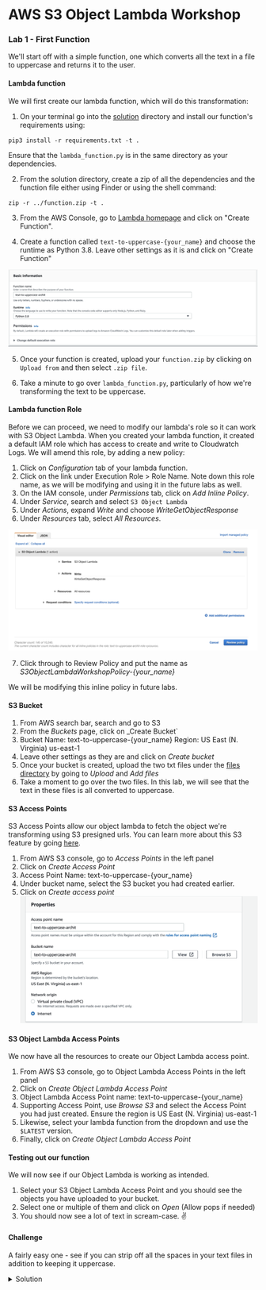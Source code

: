 # AWS S3 Object Lambda Workshop
### Lab 1 - First Function

We'll start off with a simple function, one which converts all the text in a file to uppercase and returns it to the user. 


#### Lambda function
We will first create our lambda function, which will do this transformation:

1. On your terminal go into the [solution](./solution) directory and install our function's requirements using:

```Shell
pip3 install -r requirements.txt -t .
```
Ensure that the `lambda_function.py` is in the same directory as your dependencies. 

2. From the solution directory, create a zip of all the dependencies and the function file either using Finder or using the shell command:
```Shell
zip -r ../function.zip -t .
```

3. From the AWS Console, go to [Lambda homepage](https://console.aws.amazon.com/lambda/home?region=us-east-1#/functions) and click on "Create Function".

4. Create a function called `text-to-uppercase-{your_name}` and choose the runtime as Python 3.8. Leave other settings as it is and click on "Create Function"

![image](./images/lambda-create.png)

5. Once your function is created, upload your `function.zip` by clicking on `Upload from` and then select `.zip file`. 

6. Take a minute to go over `lambda_function.py`, particularly of how we're transforming the text to be uppercase.

#### Lambda function Role
Before we can proceed, we need to modify our lambda's role so it can work with S3 Object Lambda. When you created your lambda function, it created a default IAM role which has access to create and write to Cloudwatch Logs. We will amend this role, by adding a new policy:

1. Click on _Configuration_ tab of your lambda function.
2. Click on the link under Execution Role > Role Name. Note down this role name, as we will be modifying and using it in the future labs as well.
3. On the IAM console, under _Permissions_ tab, click on _Add Inline Policy_. 
4. Under _Service_, search and select `S3 Object Lambda`
5. Under _Actions_, expand _Write_ and choose _WriteGetObjectResponse_ 
6. Under _Resources_ tab, select _All Resources_. 

![image](./images/iam-policy.png)

7. Click through to Review Policy and put the name as _S3ObjectLambdaWorkshopPolicy-{your\_name}_

We will be modifying this inline policy in future labs. 

#### S3 Bucket

1. From AWS search bar, search and go to S3
2. From the _Buckets_ page, click on _Create Bucket`
3. Bucket Name: text-to-uppercase-{your_name}
   Region: US East (N. Virginia) us-east-1
4. Leave other settings as they are and click on _Create bucket_
5. Once your bucket is created, upload the two txt files under the [files directory](./files) by going to _Upload_ and _Add files_
6. Take a moment to go over the two files. In this lab, we will see that the text in these files is all converted to uppercase. 

#### S3 Access Points

S3 Access Points allow our object lambda to fetch the object we're transforming using S3 presigned urls. You can learn more about this S3 feature by going [here](https://docs.aws.amazon.com/AmazonS3/latest/userguide/ShareObjectPreSignedURL.html).

1. From AWS S3 console, go to _Access Points_ in the left panel
2. Click on _Create Access Point_
3. Access Point Name: text-to-uppercase-{your_name}
4. Under bucket name, select the S3 bucket you had created earlier. 
5. Click on _Create access point_
![image](./images/access-point.png)

#### S3 Object Lambda Access Points

We now have all the resources to create our Object Lambda access point.

1. From AWS S3 console, go to Object Lambda Access Points in the left panel
2. Click on _Create Object Lambda Access Point_
3. Object Lambda Access Point name: text-to-uppercase-{your_name}
4. Supporting Access Point, use _Browse S3_ and select the Access Point you had just created. Ensure the region is US East (N. Virginia) us-east-1
5. Likewise, select your lambda function from the dropdown and use the `$LATEST` version.
6. Finally, click on _Create Object Lambda Access Point_ 

#### Testing out our function
We will now see if our Object Lambda is working as intended. 

1. Select your S3 Object Lambda Access Point and you should see the objects you have uploaded to your bucket. 
2. Select one or multiple of them and click on _Open_ (Allow pops if needed)
3. You should now see a lot of text in scream-case. ✌️

#### Challenge
A fairly easy one - see if you can strip off all the spaces in your text files in addition to keeping it uppercase. 
<details><summary>Solution</summary>
<p>

```python
transformed_object = original_object.upper().replace(" ", "")
```

</p>
<p>
Using regex is also totally cool
</p>
</details>